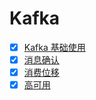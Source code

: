 # Kafka

- [x] [Kafka 基础使用](./1.usage.md)
- [x] [消息确认](./2.ack.md)
- [x] [消费位移](./3.offset.md)
- [x] [高可用](./4.high-availability.md)

